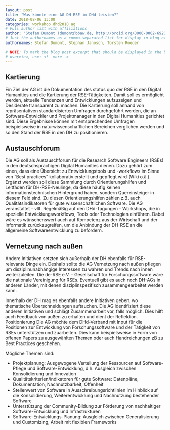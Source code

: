 ```yaml
---
layout: post
title: "Was könnte eine AG DH-RSE im DHd leisten?"
date: 2018-08-06 13:00
categories: workshop dhd2018 ag
# Full author list with affiliations
author: "Stefan Dumont (dumont@bbaw.de, http://orcid.org/0000-0002-6923-0950), Stephan Janosch (de-RSE, MPI-CBG, https://orcid.org/0000-0002-2401-6862), Torsten Roeder (https://orcid.org/0000-0001-7043-7820)"
# Just the authornames as a comma-separated list for display in blog overview
authornames: Stefan Dumont, Stephan Janosch, Torsten Roeder

# NOTE: To mark the blog post excerpt that should be displayed in the blog
# overview, use: <!--more-->
---
```


## Kartierung

Ein Ziel der AG ist die Dokumentation des status quo der RSE in den Digital Humanities und die Kartierung der RSE-Tätigkeiten. Damit soll es ermöglicht werden, aktuelle Tendenzen und Entwicklungen aufzuzeigen und Desiderate transparent zu machen.<!--more--> Die Kartierung soll anhand von repräsentativen standardisierten Umfragen durchgeführt werden, die an Software-Entwickler und Projektmanager in den Digital Humanities gerichtet sind. Diese Ergebnisse können mit entsprechenden Umfragen beispielsweise in naturwissenschaftlichen Bereichen verglichen werden und so den Stand der RSE in den DH zu positionieren.

## Austauschforum

Die AG soll als Austauschforum für die Research Software Engineers (RSEs) in den deutschsprachigen Digital Humanities dienen. Dazu gehört zum einen, dass eine Übersicht zu Entwicklungstools und -workflows im Sinne von “Best practices” kollaborativ erstellt und gepflegt wird (Wiki o.ä.). Ergänzt werden soll diese Sammlung durch Orientierungshilfen und Leitfäden für DH-RSE-Neulinge, da diese häufig keinen informationstechnischen Hintergrund haben, sondern Quereinsteiger in diesem Feld sind. Zu diesen Orientierungshilfen zählen z.B. auch Qualitätsindikatoren für gute wissenschaftlichen Software. Die AG veranstaltet - vllt. Regelmäßig auf den DHd-Tagungen - Workshops, die in spezielle Entwicklungsworkflows, Tools oder Technologien einführen. Dabei wäre es wünschenswert auch auf Kompetenz aus der Wirtschaft und der Informatik zurückzugreifen, um die Anbindung der DH-RSE an die allgemeine Softwareentwicklung zu befördern. 

## Vernetzung nach außen

Andere Initiativen setzten sich außerhalb der DH ebenfalls für RSE-relevante Dinge ein. Deshalb sollte die AG Vernetzung nach außen pflegen um disziplinunabhängige Interessen zu wahren und Trends nach innen weiterzuleiten. Die de-RSE e.V. - Gesellschaft für Forschungssoftware wäre die nationale Vereinigung für RSEs. Eventuell gibt es auch noch DH-AGs in anderen Länder, mit denen disziplinspezifisch zusammengearbeitet werden kann.

Innerhalb der DH mag es ebenfalls andere Initiativen geben, wo thematische Überschneidungen auftauchen. Die AG identifiziert diese anderen Initiativen und schlägt Zusammenarbeit vor, falls möglich. Dies hilft auch Feedback von außen zu erhalten und dient der Reflektion.
Positionierung
Die AG möchte dem DHd-Verband mit Input für die Positionen zur Entwicklung von Forschungssoftware und der Tätigkeit von RSEs unterstützen und zuarbeiten. Dies kann beispielsweise in Form von offenen Papers zu ausgewählten Themen oder auch Handreichungen zB zu Best Practices geschehen.

Mögliche Themen sind:
- Projektplanung: Ausgewogene Verteilung der Ressourcen auf Software-Pflege und Software-Entwicklung, d.h. Ausgleich zwischen Konsolidierung und Innovation
- Qualitätskriterien/indikatoren für gute Software: Datenpläne, Dokumentation, Nachnutzbarkeit, Offenheit
- Stellenwert von Software in Ausschreibungsrichtlinien im Hinblick auf die Konsolidierung, Weiterentwicklung und Nachnutzung bestehender Software
- Unterstützung der Community-Bildung zur Förderung von nachhaltiger Software-Entwicklung und Infrastrukturen
- Software-Entwicklungs-Planung: Ausgleich zwischen Generalisierung und Customizing, Arbeit mit flexiblen Frameworks
